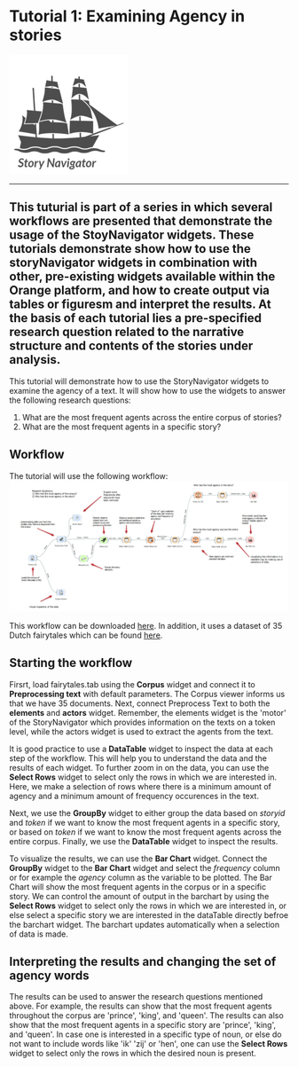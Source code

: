 # Tutorial 1: Examining Agency in stories

![](../../doc/widgets/images/storynavigator_logo_small.png)

---
This tuturial is part of a series in which several workflows are presented that demonstrate the usage of the StoyNavigator widgets. These tutorials demonstrate show how to use the storyNavigator widgets in combination with other, pre-existing widgets available within the Orange platform, and how to create output via tables or figuresm and interpret the results. At the basis of each tutorial lies a pre-specified research question related to the narrative structure and contents of the stories under analysis. 
---

This tutorial will demonstrate how to use the StoryNavigator widgets to examine the agency of a text. It will show how to use the widgets to answer the following research questions:

1. What are the most frequent agents across the entire corpus of stories?
2. What are the most frequent agents in a specific story?


## Workflow

The tutorial will use the following workflow:
![](../../doc/widgets/images/agency.jpg)

This workflow can be downloaded [here](../../doc/widgets/workflows/). In addition, it uses a dataset of 35 Dutch fairytales which can be found [here](../../doc/widgets/fairytales/).

## Starting the workflow
Firsrt, load fairytales.tab using the **Corpus** widget and connect it to **Preprocessing text** with default parameters. The Corpus viewer informs us that we have 35 documents. Next, connect Preprocess Text to both the **elements** and **actors** widget. Remember, the elements widget is the 'motor' of the StoryNavigator which provides information on the texts on a token level, while the actors widget is used to extract the agents from the text.

It is good practice to use a **DataTable** widget to inspect the data at each step of the workflow. This will help you to understand the data and the results of each widget. To further zoom in on the data, you can use the **Select Rows** widget to select only the rows in which we are interested in. Here, we make a selection of rows where there is a minimum amount of agency and a minimum amount of frequency occurences in the text.

Next, we use the **GroupBy** widget to either group the data based on *storyid* and *token* if we want to know the most frequent agents in a specific story, or based on *token* if we want to know the most frequent agents across the entire corpus. Finally, we use the **DataTable** widget to inspect the results.

To visualize the results, we can use the **Bar Chart** widget. Connect the **GroupBy** widget to the **Bar Chart** widget and select the *frequency* column or for example the *agency* column as the variable to be plotted. The Bar Chart will show the most frequent agents in the corpus or in a specific story. We can control the amount of output in the barchart by using the **Select Rows** widget to select only the rows in which we are interested in, or else select a specific story we are interested in the dataTable directly befroe the barchart widget. The barchart updates automatically when a selection of data is made. 

## Interpreting the results and changing the set of agency words
The results can be used to answer the research questions mentioned above. For example, the results can show that the most frequent agents throughout  the corpus are 'prince', 'king', and 'queen'. The results can also show that the most frequent agents in a specific story are 'prince', 'king', and 'queen'. In case one is interested in a specific type of noun, or else do not want to include words like 'ik' 'zij' or 'hen', one can use the **Select Rows** widget to select only the rows in which the desired noun is present.